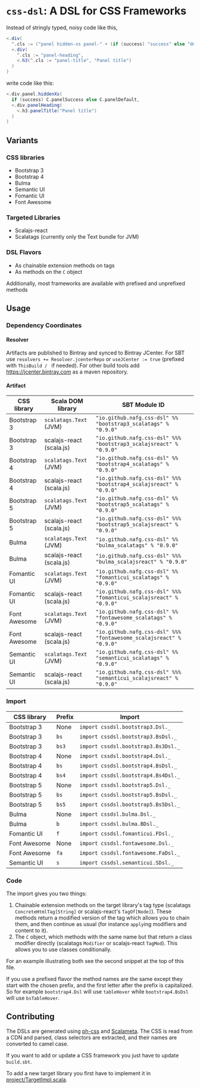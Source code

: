 # `css-dsl`: A DSL for CSS Frameworks
Instead of stringly typed, noisy code like this,

```scala
<.div(
  ^.cls := ("panel hidden-xs panel-" + (if (success) "success" else "default")),
  <.div(
    ^.cls := "panel-heading",
    <.h3(^.cls := "panel-title", "Panel title")
  )
)
```

write code like this:

```scala
<.div.panel.hiddenXs(
  if (success) C.panelSuccess else C.panelDefault,
  <.div.panelHeading(
    <.h3.panelTitle("Panel title")  
  )
)
```

## Variants
### CSS libraries
 * Bootstrap 3
 * Bootstrap 4
 * Bulma
 * Semantic UI
 * Fomantic UI
 * Font Awesome

### Targeted Libraries
 * Scalajs-react
 * Scalatags (currently only the Text bundle for JVM)

### DSL Flavors
 * As chainable extension methods on tags
 * As methods on the `C` object

Additionally, most frameworks are available with prefixed and unprefixed methods


## Usage

### Dependency Coordinates
#### Resolver
Artifacts are published to Bintray and synced to Bintray JCenter. For SBT use `resolvers += Resolver.jcenterRepo` or `useJCenter := true` (prefixed with `ThisBuild / ` if needed). For other build tools add https://jcenter.bintray.com as a maven repository.

<!-- Begin autogenerated via sbt generateInstallInstructions -->

#### Artifact

| CSS library  | Scala DOM library        | SBT Module ID                                                       |
|--------------|--------------------------|---------------------------------------------------------------------|
| Bootstrap 3  | `scalatags.Text` (JVM)   | `"io.github.nafg.css-dsl" %% "bootstrap3_scalatags" % "0.9.0"`      |
| Bootstrap 3  | scalajs-react (scala.js) | `"io.github.nafg.css-dsl" %%% "bootstrap3_scalajsreact" % "0.9.0"`  |
| Bootstrap 4  | `scalatags.Text` (JVM)   | `"io.github.nafg.css-dsl" %% "bootstrap4_scalatags" % "0.9.0"`      |
| Bootstrap 4  | scalajs-react (scala.js) | `"io.github.nafg.css-dsl" %%% "bootstrap4_scalajsreact" % "0.9.0"`  |
| Bootstrap 5  | `scalatags.Text` (JVM)   | `"io.github.nafg.css-dsl" %% "bootstrap5_scalatags" % "0.9.0"`      |
| Bootstrap 5  | scalajs-react (scala.js) | `"io.github.nafg.css-dsl" %%% "bootstrap5_scalajsreact" % "0.9.0"`  |
| Bulma        | `scalatags.Text` (JVM)   | `"io.github.nafg.css-dsl" %% "bulma_scalatags" % "0.9.0"`           |
| Bulma        | scalajs-react (scala.js) | `"io.github.nafg.css-dsl" %%% "bulma_scalajsreact" % "0.9.0"`       |
| Fomantic UI  | `scalatags.Text` (JVM)   | `"io.github.nafg.css-dsl" %% "fomanticui_scalatags" % "0.9.0"`      |
| Fomantic UI  | scalajs-react (scala.js) | `"io.github.nafg.css-dsl" %%% "fomanticui_scalajsreact" % "0.9.0"`  |
| Font Awesome | `scalatags.Text` (JVM)   | `"io.github.nafg.css-dsl" %% "fontawesome_scalatags" % "0.9.0"`     |
| Font Awesome | scalajs-react (scala.js) | `"io.github.nafg.css-dsl" %%% "fontawesome_scalajsreact" % "0.9.0"` |
| Semantic UI  | `scalatags.Text` (JVM)   | `"io.github.nafg.css-dsl" %% "semanticui_scalatags" % "0.9.0"`      |
| Semantic UI  | scalajs-react (scala.js) | `"io.github.nafg.css-dsl" %%% "semanticui_scalajsreact" % "0.9.0"`  |


### Import

| CSS library  | Prefix | Import                              |
|--------------|--------|-------------------------------------|
| Bootstrap 3  | None   | `import cssdsl.bootstrap3.Dsl._`    |
| Bootstrap 3  | `bs`   | `import cssdsl.bootstrap3.BsDsl._`  |
| Bootstrap 3  | `bs3`  | `import cssdsl.bootstrap3.Bs3Dsl._` |
| Bootstrap 4  | None   | `import cssdsl.bootstrap4.Dsl._`    |
| Bootstrap 4  | `bs`   | `import cssdsl.bootstrap4.BsDsl._`  |
| Bootstrap 4  | `bs4`  | `import cssdsl.bootstrap4.Bs4Dsl._` |
| Bootstrap 5  | None   | `import cssdsl.bootstrap5.Dsl._`    |
| Bootstrap 5  | `bs`   | `import cssdsl.bootstrap5.BsDsl._`  |
| Bootstrap 5  | `bs5`  | `import cssdsl.bootstrap5.Bs5Dsl._` |
| Bulma        | None   | `import cssdsl.bulma.Dsl._`         |
| Bulma        | `b`    | `import cssdsl.bulma.BDsl._`        |
| Fomantic UI  | `f`    | `import cssdsl.fomanticui.FDsl._`   |
| Font Awesome | None   | `import cssdsl.fontawesome.Dsl._`   |
| Font Awesome | `fa`   | `import cssdsl.fontawesome.FaDsl._` |
| Semantic UI  | `s`    | `import cssdsl.semanticui.SDsl._`   |


<!-- End autogenerated via sbt generateInstallInstructions -->


### Code

The import gives you two things:
 
1. Chainable extension methods on the target library's tag type (scalatags `ConcreteHtmlTag[String]` or scalajs-react's `TagOf[Node]`). These methods return a modified version of the tag which allows you to chain them, and then continue as usual (for instance `apply`ing modifiers and content to it).
2. The `C` object, which methods with the same name but that return a class modifier directly (scalatags `Modifier` or scalajs-react `TagMod`). This allows you to use classes conditionally.

For an example illustrating both see the second snippet at the top of this file.

If you use a prefixed flavor the method names are the same except they start with the chosen prefix, and the first letter after the prefix is capitalized. So for example `bootstrap4.Dsl` will use `tableHover` while `bootstrap4.BsDsl` will use `bsTableHover`.

## Contributing

The DSLs are generated using [ph-css](https://github.com/phax/ph-css) and [Scalameta](https://scalameta.org/).
The CSS is read from a CDN and parsed, class selectors are extracted, and their names are converted to camel case.
 
If you want to add or update a CSS framework you just have to update `build.sbt`.

To add a new target library you first have to implement it in [project/TargetImpl.scala](project/TargetImpl.scala).
